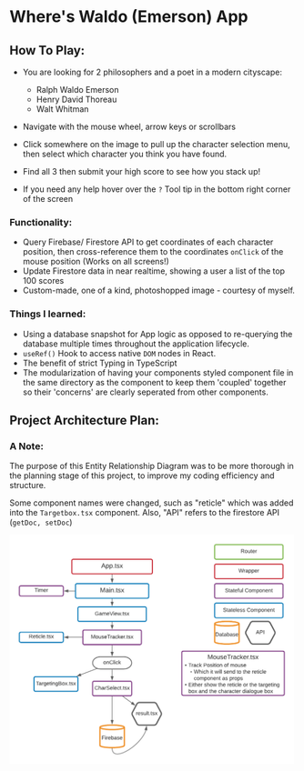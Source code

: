 # Where's Waldo (Emerson) App

## How To Play:
- You are looking for 2 philosophers and a poet in a modern cityscape: 
  - Ralph Waldo Emerson
  - Henry David Thoreau
  - Walt Whitman 
  
- Navigate with the mouse wheel, arrow keys or scrollbars
- Click somewhere on the image to pull up the character selection menu, then select which character you think you have found.
- Find all 3 then submit your high score to see how you stack up!
- If you need any help hover over the ```?``` Tool tip in the bottom right corner of the screen

### Functionality:
- Query Firebase/ Firestore API to get coordinates of each character position, then cross-reference them to the coordinates ```onClick``` of the mouse position (Works on all screens!) 
- Update Firestore data in near realtime, showing a user a list of the top 100 scores
- Custom-made, one of a kind, photoshopped image - courtesy of myself.

### Things I learned:
- Using a database snapshot for App logic as opposed to re-querying the database multiple times throughout the application lifecycle.
- ```useRef()``` Hook to access native ```DOM``` nodes in React.
- The benefit of strict Typing in TypeScript
- The modularization of having your components styled component file in the same directory as the component to keep them 'coupled' together so their 'concerns' are clearly seperated from other components.


## Project Architecture Plan:

### A Note:
The purpose of this Entity Relationship Diagram was to be more thorough in the planning stage of this project, to improve my coding efficiency and structure.
<br/>

Some component names were changed, such as "reticle" which was added into the ```Targetbox.tsx``` component.
Also, "API" refers to the firestore API (```getDoc, setDoc```)

<img src="src/assets/wheres-waldo-architecture.png" alt="project architecture" width="500"/>
